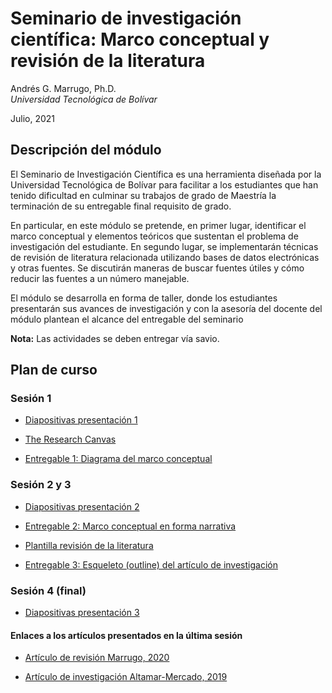 # Seminario de investigación científica: Marco conceptual y revisión de la literatura 

Andrés G. Marrugo, Ph.D.          
*Universidad Tecnológica de Bolívar*

Julio, 2021

##  Descripción del módulo

El Seminario de Investigación Científica es una herramienta diseñada por la Universidad Tecnológica de Bolívar para facilitar a los estudiantes que han tenido dificultad en culminar su trabajos de grado de Maestría la terminación de su entregable final requisito de grado.

En particular, en este módulo se pretende, en primer lugar, identificar el marco conceptual y elementos teóricos que sustentan el problema de investigación  del estudiante. En segundo lugar, se implementarán técnicas de revisión de literatura relacionada utilizando bases de datos electrónicas y otras fuentes. Se discutirán maneras de buscar fuentes útiles y cómo reducir las fuentes a un número manejable.

El módulo se desarrolla en forma de taller, donde los estudiantes presentarán sus avances de investigación y con la asesoría del docente del módulo plantean el alcance del entregable del seminario

**Nota:** Las actividades se deben entregar vía savio.


## Plan de curso

### Sesión 1

- [Diapositivas presentación 1](https://www.dropbox.com/s/pgvizu0svcgnfry/Lec-01-the-conceptual-framework.pdf?dl=0)

- [The Research Canvas](https://www.drjohnlatham.com/wp-content/uploads/2019/10/Research_Canvas_2-3_191028.pdf)

- [Entregable 1: Diagrama del marco conceptual](https://savio.utb.edu.co/mod/assign/view.php?id=1099913)


### Sesión 2 y 3

- [Diapositivas presentación 2](https://www.dropbox.com/s/rfd8x8cco4yb7xm/Lec-02-the-literature-review.pdf?dl=0)

- [Entregable 2: Marco conceptual en forma narrativa](https://savio.utb.edu.co/mod/assign/view.php?id=1099926)

- [Plantilla revisión de la literatura](https://www.dropbox.com/s/l63utv8k9mcca4t/Plantilla%20para%20la%20revisi%C3%B3n%20de%20la%20literatura.docx?dl=0)

- [Entregable 3: Esqueleto (outline) del artículo de investigación](https://savio.utb.edu.co/mod/assign/view.php?id=1099927)


### Sesión 4 (final)

- [Diapositivas presentación 3](https://www.dropbox.com/s/50ycrjrpblfrdxu/Lec-03-summary.pdf?dl=0)

<!-- - [Entregable 3: Artículo de revisión de la literatura](https://savio.utb.edu.co/mod/assign/view.php?id=1008416) -->


#### Enlaces a los artículos presentados en la última sesión

- [Artículo de revisión Marrugo, 2020](https://www.osapublishing.org/josaa/abstract.cfm?uri=josaa-37-9-B60)

- [Artículo de investigación Altamar-Mercado, 2019](https://arxiv.org/pdf/1901.08153)


